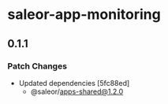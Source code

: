 # saleor-app-monitoring

## 0.1.1

### Patch Changes

- Updated dependencies [5fc88ed]
  - @saleor/apps-shared@1.2.0
